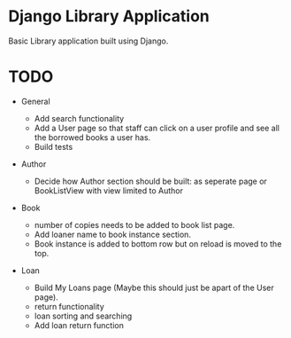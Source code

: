 # Django Library Application
Basic Library application built using Django.

# TODO
- General
    - Add search functionality
    - Add a User page so that staff can click on a user profile and see all the borrowed books a user has.
    - Build  tests

- Author
    - Decide how Author section should be built: as seperate page or BookListView with view limited to Author

- Book
    - number of copies needs to be added to book list page.
    - Add loaner name to book instance section.
    - Book instance is added to bottom row but on reload is moved to the top.

- Loan
    - Build My Loans page (Maybe this should just be apart of the User page).
    - return functionality 
    - loan sorting and searching
    - Add loan return function
